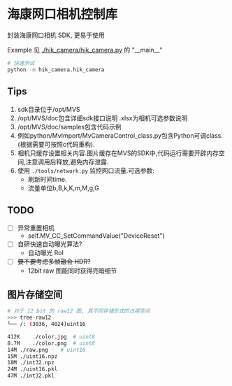 # 海康网口相机控制库
封装海康网口相机 SDK, 更易于使用

Example 见 [./hik_camera/hik_camera.py](./hik_camera/hik_camera.py)  的 "\_\_main\_\_"
```bash
# 快速测试
python -m hik_camera.hik_camera
```



## Tips
1. sdk目录位于/opt/MVS
2. /opt/MVS/doc包含详细sdk接口说明
   .xlsx为相机可选参数说明
3. /opt/MVS/doc/samples包含代码示例
4. 例如python/MvImport/MvCameraControl_class.py包含Python可调class.(根据需要可按照c代码重构).
5. 相机只缓存设置相关内容.图片缓存在MVS的SDK中,代码运行需要开辟内存空间,注意调用后释放,避免内存泄露.
6. 使用 `./tools/network.py` 监控网口流量.可选参数:
   + 刷新时间time.
   + 流量单位b,B,k,K,m,M,g,G


## TODO
- [ ] 异常重置相机
   - self.MV_CC_SetCommandValue("DeviceReset")
- [ ] 自研快速自动曝光算法?
   - 自动曝光 RoI
- [ ] ~~要不要考虑多帧融合 HDR?~~
   - 12bit raw 图能同时获得亮暗细节


## 图片存储空间
```bash
# 对于 12 bit 的 raw12 图, 其不同存储形式的占用空间
>>> tree-raw12
└── /: (3036, 4024)uint16

412K	./color.jpg  # uint8
8.7M	./color.png  # uint8
14M	./raw.png    # uint16
15M	./uint16.npz
18M	./int32.npz
24M	./uint16.pkl
47M	./int32.pkl
```


